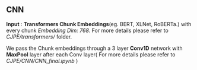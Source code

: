 ## CNN


 **Input** : 
 **Transformers Chunk Embeddings**(eg. BERT, XLNet, RoBERTa.) with every chunk *Embedding Dim: 768*. For more details please refer to *CJPE/transformers/*  folder.

We pass the Chunk embeddings through a 3 layer **Conv1D** network with **MaxPool** layer after each Conv layer( For more details please refer to *CJPE/CNN/CNN_final.ipynb* )












 

